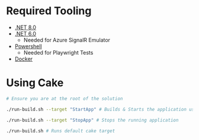 # Required Tooling

- [.NET 8.0](https://dotnet.microsoft.com/en-us/download)
- [.NET 6.0](https://dotnet.microsoft.com/en-us/download/dotnet/6.0)
  - Needed for Azure SignalR Emulator
- [Powershell](https://learn.microsoft.com/en-us/powershell/scripting/install/installing-powershell-on-macos?view=powershell-7.4)
  - Needed for Playwright Tests
- [Docker](https://www.docker.com/products/docker-desktop/)

# Using Cake 

```bash
# Ensure you are at the root of the solution

./run-build.sh --target "StartApp" # Builds & Starts the application using docker compose

./run-build.sh --target "StopApp" # Stops the running application

./run-build.sh # Runs default cake target
```